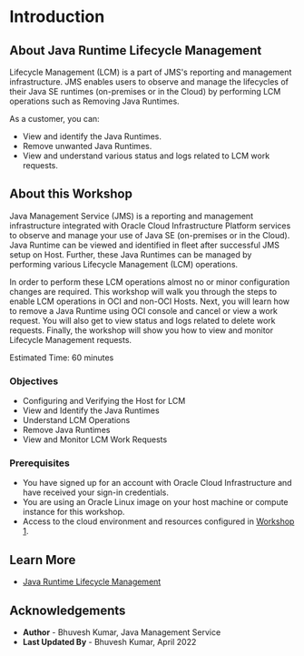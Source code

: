 # Introduction

## About Java Runtime Lifecycle Management

Lifecycle Management (LCM) is a part of JMS's reporting and management infrastructure. JMS enables users to observe and manage the lifecycles of their Java SE runtimes (on-premises or in the Cloud) by performing LCM operations such as Removing Java Runtimes.

As a customer, you can:
  * View and identify the Java Runtimes.
  * Remove unwanted Java Runtimes.
  * View and understand various status and logs related to LCM work requests.

## About this Workshop

Java Management Service (JMS) is a reporting and management infrastructure integrated with Oracle Cloud Infrastructure Platform services to observe and manage your use of Java SE (on-premises or in the Cloud). Java Runtime can be viewed and identified in fleet after successful JMS setup on Host. Further, these Java Runtimes can be managed by performing various Lifecycle Management (LCM) operations.

In order to perform these LCM operations almost no or minor configuration changes are required. This workshop will walk you through the steps to enable LCM operations in OCI and non-OCI Hosts. Next, you will learn how to remove a Java Runtime using OCI console and cancel or view a work request. You will also get to view status and logs related to delete work requests. Finally, the workshop will show you how to view and monitor Lifecycle Management requests.

Estimated Time: 60 minutes

### Objectives

* Configuring and Verifying the Host for LCM
* View and Identify the Java Runtimes
* Understand LCM Operations
* Remove Java Runtimes
* View and Monitor LCM Work Requests


### Prerequisites

  * You have signed up for an account with Oracle Cloud Infrastructure and have received your sign-in credentials.
  * You are using an Oracle Linux image on your host machine or compute instance for this workshop.
  * Access to the cloud environment and resources configured in [Workshop 1](../../java-management/workshops/freetier/index.html?lab=set-up-oci-for-jms/set-up-oci-for-jms).



## Learn More

* [Java Runtime Lifecycle Management](https://docs.oracle.com/en-us/iaas/jms/doc/java-runtime-lifecycle-management.html)

## Acknowledgements
* **Author** - Bhuvesh Kumar, Java Management Service
* **Last Updated By** - Bhuvesh Kumar, April 2022
